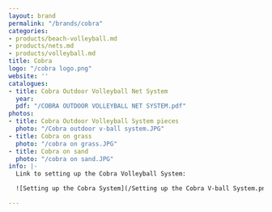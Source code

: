 ```yaml
---
layout: brand
permalink: "/brands/cobra"
categories:
- products/beach-volleyball.md
- products/nets.md
- products/volleyball.md
title: Cobra
logo: "/cobra logo.png"
website: ''
catalogues:
- title: Cobra Outdoor Volleyball Net System
  year: 
  pdf: "/COBRA OUTDOOR VOLLEYBALL NET SYSTEM.pdf"
photos:
- title: Cobra Outdoor Volleyball System pieces
  photo: "/Cobra outdoor v-ball system.JPG"
- title: Cobra on grass
  photo: "/cobra on grass.JPG"
- title: Cobra on sand
  photo: "/cobra on sand.JPG"
info: |-
  Link to setting up the Cobra Volleyball System:

  ![Setting up the Cobra System](/Setting up the Cobra V-ball System.png)

---
```

